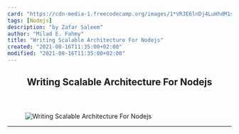 ```yaml
---
card: "https://cdn-media-1.freecodecamp.org/images/1*VR3E6lnDj4LuHhdM1sWFQw.jpeg"
tags: [Nodejs]
description: "by Zafar Saleem"
author: "Milad E. Fahmy"
title: "Writing Scalable Architecture For Nodejs"
created: "2021-08-16T11:35:00+02:00"
modified: "2021-08-16T11:35:00+02:00"
---
```

<div class="site-wrapper">
<main id="site-main" class="site-main outer">
<div class="inner">
<article class="post-full post tag-nodejs tag-javascript tag-expressjs tag-web-development tag-technology ">
<header class="post-full-header">
<h1 class="post-full-title">Writing Scalable Architecture For Nodejs</h1>
</header>
<figure class="post-full-image">
<picture>
<source media="(max-width: 700px)" sizes="1px" srcset="data:image/gif;base64,R0lGODlhAQABAIAAAAAAAP///yH5BAEAAAAALAAAAAABAAEAAAIBRAA7 1w">
<source media="(min-width: 701px)" sizes="(max-width: 800px) 400px,
(max-width: 1170px) 700px,
1400px" srcset="https://cdn-media-1.freecodecamp.org/images/1*VR3E6lnDj4LuHhdM1sWFQw.jpeg 300w,
https://cdn-media-1.freecodecamp.org/images/1*VR3E6lnDj4LuHhdM1sWFQw.jpeg 600w,
https://cdn-media-1.freecodecamp.org/images/1*VR3E6lnDj4LuHhdM1sWFQw.jpeg 1000w,
https://cdn-media-1.freecodecamp.org/images/1*VR3E6lnDj4LuHhdM1sWFQw.jpeg 2000w">
<img onerror="this.style.display='none'" src="https://cdn-media-1.freecodecamp.org/images/1*VR3E6lnDj4LuHhdM1sWFQw.jpeg" alt="Writing Scalable Architecture For Nodejs">
</picture>
</figure>
<section class="post-full-content">
<div class="post-content medium-migrated-article">
</div>
<hr>
</section>
</article>
</div>
</main>
</div>
<!-- Google Tag Manager (noscript) -->
<!-- End Google Tag Manager (noscript) -->
